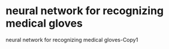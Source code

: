 # neural network for recognizing medical gloves
 neural network for recognizing medical gloves-Copy1
